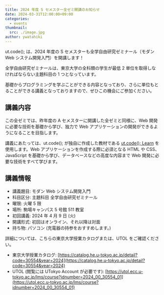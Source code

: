 ```yaml
---
title: 2024 年度 S セメスター全ゼミ開講のお知らせ
date: 2024-03-31T12:00:00+09:00
categories:
  - events
thumbnail:
  src: ./image.jpg
author: ywatahiki
---
```


ut.code(); は、2024 年度の S セメスターも全学自由研究ゼミナール（モダン Web システム開発入門）を開講します！

全学自由研究ゼミナールは、東京大学の全科類の学生が最低 2 単位を取得しなければならない主題科目の 1 つとなっています。

基礎からプログラミングを学ぶことができる内容となっており、さらに単位もとることができる講義となっておりますので、ぜひこの機会にご参加ください。

## 講義内容

この全ゼミでは、昨年度の A セメスターに開講した全ゼミと同様に、Web 開発に必要な技術を基礎から学び、独力で Web アプリケーションの開発ができるようになることを目指します。

講義にあたっては、ut.code(); が独自に作成した教材である [ut.code(); Learn](https://learn.utcode.net/) を使用します。Web アプリケーションを作成する際に必須となる HTML や CSS、JavaScript を基礎から学び、データベースなどの高度な内容まで Web 開発に必要な技術をすべて学びます。

## 講義情報

- 講義題目: モダン Web システム開発入門
- 科目区分: 主題科目 全学自由研究ゼミナール
- 曜限: 火曜 5 限
- 場所: 駒場キャンパス 5 号館 511 教室
- 初回講義: 2024 年 4 月 9 日 (火)
- 開講形式: 初回はオンライン、それ以降は対面
- 持ち物: パソコン (充電器の持参をおすすめします。)

詳細については、こちらの東京大学授業カタログまたは、UTOL をご確認ください。

- 東京大学授業カタログ: [https://catalog.he.u-tokyo.ac.jp/detail?code=30554&year=2024](https://catalog.he.u-tokyo.ac.jp/detail?code=30554&year=2024)
- UTOL (閲覧には UTokyo Account が必要です): [https://utol.ecc.u-tokyo.ac.jp/lms/course?idnumber=2024_00_30554_01](https://utol.ecc.u-tokyo.ac.jp/lms/course?idnumber=2024_00_30554_01)
